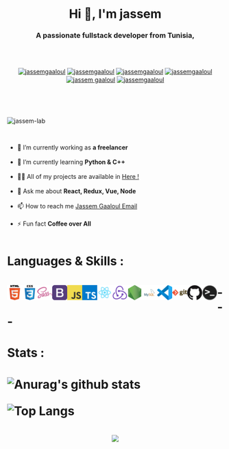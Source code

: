 

<h1 align="center">Hi 👋, I'm jassem</h1>
<h3 align="center">A passionate fullstack developer from Tunisia,</h3>
<br/><br/>
<p align="center">
<a href="https://dev.to/jassemgaaloul" target="blank"><img align="center" src="https://cdn.jsdelivr.net/npm/simple-icons@3.0.1/icons/dev-dot-to.svg" alt="jassemgaaloul" height="30" width="30" /></a>
<a href="https://linkedin.com/in/jassemgaaloul" target="blank"><img align="center" src="https://cdn.jsdelivr.net/npm/simple-icons@3.0.1/icons/linkedin.svg" alt="jassemgaaloul" height="30" width="30" /></a>
<a href="https://stackoverflow.com/users/jassemgaaloul" target="blank"><img align="center" src="https://cdn.jsdelivr.net/npm/simple-icons@3.0.1/icons/stackoverflow.svg" alt="jassemgaaloul" height="30" width="30" /></a>
<a href="https://codesandbox.com/jassemgaaloul" target="blank"><img align="center" src="https://cdn.jsdelivr.net/npm/simple-icons@3.0.1/icons/codesandbox.svg" alt="jassemgaaloul" height="30" width="30" /></a>
<a href="https://fb.com/jassem gaaloul" target="blank"><img align="center" src="https://cdn.jsdelivr.net/npm/simple-icons@3.0.1/icons/facebook.svg" alt="jassem gaaloul" height="30" width="30" /></a>
<a href="https://instagram.com/jassemgaaloul" target="blank"><img align="center" src="https://cdn.jsdelivr.net/npm/simple-icons@3.0.1/icons/instagram.svg" alt="jassemgaaloul" height="30" width="30" /></a>
</p>
<br/>
<br/>
<br/>
<p align="left"> <img src="https://komarev.com/ghpvc/?username=jassem-lab" alt="jassem-lab" /> </p>

<br/>

- 🔭 I’m currently working as **a freelancer**
<br/><br/>
- 🌱 I’m currently learning **Python & C++**
<br/><br/>
- 👨‍💻 All of my projects are available in <a href="https://jassemcodes.vercel.app/">Here ! </a>
<br/><br/>
- 💬 Ask me about **React, Redux, Vue, Node**
<br/><br/>
- 📫 How to reach me <a href="https://jassemgaaloul123@gmail.com">Jassem Gaaloul Email </a>
<br/><br/>
- ⚡ Fun fact **Coffee over All**
<br/><br/>
<h1> Languages & Skills : <h1/>
  
<img align="left" alt="HTML5" width="35px" src="https://raw.githubusercontent.com/github/explore/80688e429a7d4ef2fca1e82350fe8e3517d3494d/topics/html/html.png" />
<img align="left" alt="CSS3" width="35px" src="https://raw.githubusercontent.com/github/explore/80688e429a7d4ef2fca1e82350fe8e3517d3494d/topics/css/css.png" /> 
<img align="left" alt="Sass" width="35px" src="https://raw.githubusercontent.com/github/explore/80688e429a7d4ef2fca1e82350fe8e3517d3494d/topics/sass/sass.png" />
<img align="left" alt="Bootstrap" width="35px" src="https://raw.githubusercontent.com/github/explore/80688e429a7d4ef2fca1e82350fe8e3517d3494d/topics/bootstrap/bootstrap.png" />
<img align="left" alt="JavaScript" width="35px" src="https://raw.githubusercontent.com/github/explore/80688e429a7d4ef2fca1e82350fe8e3517d3494d/topics/javascript/javascript.png" />  
<img align="left" alt="TypeScript" width="35px" src="https://raw.githubusercontent.com/github/explore/80688e429a7d4ef2fca1e82350fe8e3517d3494d/topics/typescript/typescript.png" />
<img align="left" alt="React" width="35px" src="https://raw.githubusercontent.com/github/explore/80688e429a7d4ef2fca1e82350fe8e3517d3494d/topics/react/react.png" />
<img align="left" alt="React" width="35px" src="https://raw.githubusercontent.com/github/explore/80688e429a7d4ef2fca1e82350fe8e3517d3494d/topics/redux/redux.png" />
<img align="left" alt="Node.js" width="35px" src="https://raw.githubusercontent.com/github/explore/80688e429a7d4ef2fca1e82350fe8e3517d3494d/topics/nodejs/nodejs.png" />
<img align="left" alt="MySQL" width="35px" src="https://raw.githubusercontent.com/github/explore/80688e429a7d4ef2fca1e82350fe8e3517d3494d/topics/mysql/mysql.png" />
<img align="left" alt="Visual Studio Code" width="35px" src="https://raw.githubusercontent.com/github/explore/80688e429a7d4ef2fca1e82350fe8e3517d3494d/topics/visual-studio-code/visual-studio-code.png" />
<img align="left" alt="Git" width="35px" src="https://raw.githubusercontent.com/github/explore/80688e429a7d4ef2fca1e82350fe8e3517d3494d/topics/git/git.png" />
<img align="left" alt="GitHub" width="35px" src="https://raw.githubusercontent.com/github/explore/78df643247d429f6cc873026c0622819ad797942/topics/github/github.png" />
<img align="left" alt="Terminal" width="35px" src="https://raw.githubusercontent.com/github/explore/80688e429a7d4ef2fca1e82350fe8e3517d3494d/topics/terminal/terminal.png" />
---

  <h1> Stats : <h1/>
  


<p align="center">

![Anurag's github stats](https://github-readme-stats.vercel.app/api?username=jassem-lab&show_icons=true&theme=gradient)

</p>

![Top Langs](https://github-readme-stats.vercel.app/api/top-langs/?username=jassem-lab&layout=gradient&theme=dark&langs_count=8)

<div align="center">
  <img src="https://assets.website-files.com/5e51b3b0337309d672efd94c/5e51cc5933d368febc351897_footer-img.svg">
</div>
